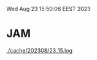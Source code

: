 Wed Aug 23 15:50:06 EEST 2023
# JAM
<a href='./cache/202308/23_15.log'>./cache/202308/23_15.log</a>
